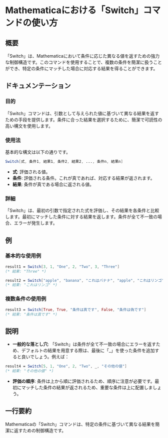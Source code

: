 <!--
Meta Description: # Mathematicaにおける「Switch」コマンドの使い方 ## 概要 「Switch」は、Mathematicaにおいて条件に応じた異なる値を返すための強力な制御構造です。このコマンドを使用することで、複数の条件を簡潔に扱うことができ、特定の条件にマッチした場合に対応する結果を得ることがで...
Meta Keywords: switch, mathematica, コマンドは, one, two
-->

# Mathematicaにおける「Switch」コマンドの使い方

## 概要
「Switch」は、Mathematicaにおいて条件に応じた異なる値を返すための強力な制御構造です。このコマンドを使用することで、複数の条件を簡潔に扱うことができ、特定の条件にマッチした場合に対応する結果を得ることができます。

## ドキュメンテーション
### 目的
「Switch」コマンドは、引数として与えられた値に基づいて異なる結果を返すための手段を提供します。条件に合った結果を選択するために、簡潔で可読性の高い構文を使用します。

### 使用法
基本的な構文は以下の通りです。

```mathematica
Switch[式, 条件1, 結果1, 条件2, 結果2, ..., 条件n, 結果n]
```

- **式**: 評価される値。
- **条件**: 評価される条件。これが真であれば、対応する結果が返されます。
- **結果**: 条件が真である場合に返される値。

### 詳細
「Switch」は、最初の引数で指定された式を評価し、その結果を各条件と比較します。最初にマッチした条件に対する結果を返します。条件が全て不一致の場合、エラーが発生します。

## 例
### 基本的な使用例

```mathematica
result1 = Switch[3, 1, "One", 2, "Two", 3, "Three"]
(* 結果: "Three" *)

result2 = Switch["apple", "banana", "これはバナナ", "apple", "これはリンゴ"]
(* 結果: "これはリンゴ" *)
```

### 複数条件の使用例

```mathematica
result3 = Switch[True, True, "条件は真です", False, "条件は偽です"]
(* 結果: "条件は真です" *)
```

## 説明
- **一般的な落とし穴**: 「Switch」は条件が全て不一致の場合にエラーを返すため、デフォルトの結果を用意する際は、最後に「_」を使った条件を追加すると良いでしょう。例えば：

```mathematica
result4 = Switch[5, 1, "One", 2, "Two", _, "その他の値"]
(* 結果: "その他の値" *)
```

- **評価の順序**: 条件は上から順に評価されるため、順序に注意が必要です。最初にマッチした条件の結果が返されるため、重要な条件は上に配置しましょう。

## 一行要約
Mathematicaの「Switch」コマンドは、特定の条件に基づいて異なる結果を簡潔に返すための制御構造です。